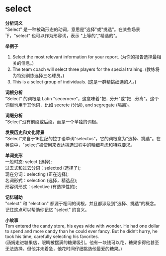 # select

**分析词义**  
"Select" 是一种被动形态的动词，意思是"选择"或"挑选"。在某些场景下，"select" 也可以作为形容词，表示 "上等的","精选的"。

  

**举例子**

  

1.  Select the most relevant information for your report. (为你的报告选择最相关的信息。)
2.  The team coach will select three players for the special training. (教练将为特别训练选择三名球员。)
3.  This is a select group of individuals. (这是一群精挑细选的人。)

  

**词根分析**  
"Select" 的词根是 Latin "secernere"，这意味着"把...分开"或"把...分离"。这个词根也用于其他词，比如 secrete (分泌), and segregate (隔离)。

  

**词缀分析**  
"Select"没有前缀或后缀，而是一个单独的词根。

  

**发展历史和文化背景**  
"Select"来自于16世纪的拉丁语单词"selectus"，它的词根意为"选择、挑选"。在英语中，"select"被使用来表达挑选过程中的精细考虑和特殊要求。

  

**单词变形**  
一般时态: select (选择);  
过去式和过去分词：selected (选择了);  
现在分词：selecting (正在选择);  
名词形式：selection (选择，精选品);  
形容词形式：selective (有选择性的);

  

**记忆辅助**  
"select" 和 "election" 都源于相同的词根，并且都涉及到"选择、挑选"的概念。记住这点可以帮助你记忆 "select" 的含义。

  

**小故事**  
Tom entered the candy store, his eyes wide with wonder. He had one dollar to spend and more candy than he could ever fancy. But he didn’t hurry, he took his time, carefully selecting his favorites.  
(汤姆走进糖果店，眼睛被摆满的糖果吸引。他有一块钱可以花，糖果多得他甚至无法选择。但他并未着急，他花时间仔细挑选他最爱的糖果。)
